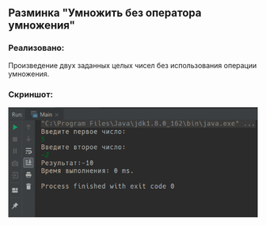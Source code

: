 ## Разминка "Умножить без оператора умножения"
### Реализовано: <br>
Произведение двух заданных целых чисел без использования операции умножения.<br>
### Скриншот:<br>
![Screenshot](https://github.com/Trushenkov/Training/blob/master/src/ru/tds/training/screen.PNG)
